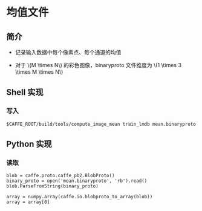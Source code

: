 <script type="text/javascript" src="http://cdn.mathjax.org/mathjax/latest/MathJax.js?config=default"></script>

# 均值文件

## 简介

- 记录输入数据中每个像素点、每个通道的均值

- 对于 \\(M \times N\\) 的彩色图像，binaryproto 文件维度为 \\(1 \times 3 \times M \times N\\)

## Shell 实现

### 写入

```
$CAFFE_ROOT/build/tools/compute_image_mean train_lmdb mean.binaryproto
```

## Python 实现

### 读取

```
blob = caffe.proto.caffe_pb2.BlobProto()
binary_proto = open('mean.binaryproto', 'rb').read()
blob.ParseFromString(binary_proto)
	
array = numpy.array(caffe.io.blobproto_to_array(blob))
array = array[0]
```